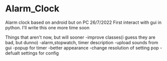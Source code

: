 # Alarm_Clock
Alarm clock based on android but on PC 26/7/2022 First interact with gui in python. I'll write this one more time soon 

Things that aren't now,  but will sooner
  -improve classes(i guess they are bad, but dunno)
  -alarm,stopwatch, timer description
  -upload sounds from gui
  -popup for timer
  -better appearance
  -change resolution of setting pop
  -defualt settings for config
  

